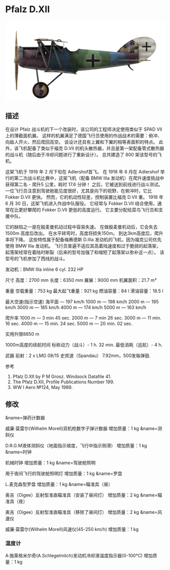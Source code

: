 # Pfalz D.XII

![pfalzd12](../images/pfalzd12.png)

## 描述

在设计 Pfalz 战斗机的下一个改装时，该公司的工程师决定使用类似于 SPAD VII 上的薄截面机翼。 这样的机翼满足了德国飞行员使用的作战战术的需要：俯冲、向敌人开火、然后爬回高空。 该设计还具有上翼和下翼的相等表面积的特点。 此外，该飞机配备了类似于福克 D.VII 的机头散热器，并且是第一架配备管式散热器的战斗机（随后由于冷却问题进行了重新设计）。 总共建造了 800 架该型号的飞机。

这架飞机于 1918 年 2 月下旬在 Adlershof首飞。 在 1918 年 6 月在 Adlershof 举行的第二次战斗机比赛中，这架飞机（配备 BMW IIIa 发动机）在爬升速度挑战中获得第二名 - 爬升5 公里，耗时 17.6 分钟！ 之后，它被送到前线进行战斗测试。 一位飞行员注意到驾驶舱能见度很好，尤其是向下的视野，在俯冲时，它比 Fokker D.VII 更快。 然而，它的机动性较差，控制装置比福克 D.VII 重。 1918 年 6 月 30 日，这架飞机进入作战中队服役。 它经常与 Fokker D.VII 结合使用，通常在比更好攀爬的 Fokker D.VII 更低的高度运行。 它主要分配给菜鸟飞行员和支援中队。

它的缺陷之一是在殷麦曼机动过程中容易失速。 在做殷麦曼机动后，它会失去 1500m 高度后改出。 在水平转弯时，高度将损失150m。 到达3km高度后，爬升率将下降。 这些特性属于配备梅赛德斯 D.IIIa 发动机的飞机，因为福克公司优先使用 BMW IIIa 发动机。 飞行员普遍不适应其高着陆速度和过于脆弱的起落架，起落架经常在着陆时断裂（后来的型号加强了和缩短了起落架以弥补这一点）。 该型号的飞机参加了西线的战斗。


发动机：BMW IIIa inline 6 cyl. 232 HP

尺寸
高度：2700 mm
长度：6350 mm
翼展：9000 mm
机翼面积：21.7 m²

重量
空载重量：753 kg
最大起飞重量：921 kg
燃油容量：84 l
滑油容量：18.5 l

最大空速(指示空速)
海平面 —  197 km/h
1000 m — 198 km/h
2000 m — 195 km/h
3000 m — 185 km/h
4000 m — 174 km/h
5000 m — 163 km/h

爬升率
1000 m — 3 min 45 sec.
2000 m — 7 min 26 sec.
3000 m — 11 min. 16 sec.
4000 m — 15 min. 24 sec.
5000 m — 20 min. 02 sec.

实用升限8850 m

1000m高度的续航时间
标称动力（战斗）- 1 h. 32 min.
最低消耗（巡航）- 4 h.

武器
前射：2 х LMG 08/15 史宾道（Spandau） 7.92mm，500发每弹鼓.

参考
1) Pfalz D.XII by P M Grosz. Windsock Datafile 41.
2) The Pfalz D.XII, Profile Publications Number 199.
3) WW I Aero №124, May 1989.

## 修改
&name=弹药计数器

威廉·莫雷尔(Wilhelm Morell)双机枪数字子弹计数器
增加质量：1 kg
&name=测斜仪

D.R.G.M液体测斜仪（地面指示坡度，飞行中指示侧滑）
增加质量：1 kg
&name=时钟

机械时钟
增加质量：1 kg
&name=驾驶舱照明

用于夜间飞行的驾驶舱照明灯
增加质量：1 kg
&name=罗盘

L.麦克森型罗盘
增加质量：1 kg
&name=瞄准具（昼）

奥吉（Oigee）反射型准直瞄准具（安装了昼间灯）
增加质量：2 kg
&name=瞄准具（夜）

奥吉（Oigee）反射型准直瞄准具（移除了昼间灯）
增加质量：2 kg
&name=风速仪

威廉·莫雷尔(Wilhelm Morell)风速仪(45-250 km/h)
增加质量：1 kg

### 温度计

A·施莱格米尔奇(A.Schlegelmilch)发动机冷却液温度指示器(0-100℃)
增加质量：1 kg
